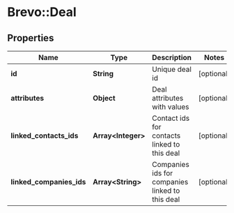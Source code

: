 # Brevo::Deal

## Properties
Name | Type | Description | Notes
------------ | ------------- | ------------- | -------------
**id** | **String** | Unique deal id | [optional] 
**attributes** | **Object** | Deal attributes with values | [optional] 
**linked_contacts_ids** | **Array&lt;Integer&gt;** | Contact ids for contacts linked to this deal | [optional] 
**linked_companies_ids** | **Array&lt;String&gt;** | Companies ids for companies linked to this deal | [optional] 



